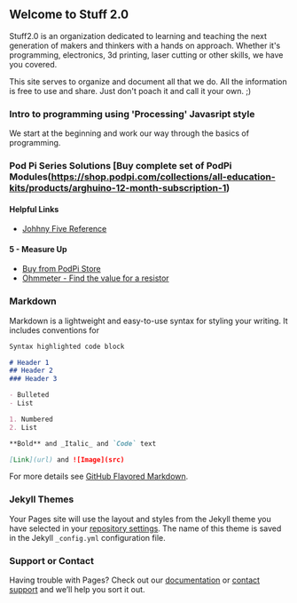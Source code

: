 ## Welcome to Stuff 2.0

Stuff2.0 is an organization dedicated to learning and teaching the next generation of makers and thinkers with a hands on approach. Whether it's programming, electronics, 3d printing, laser cutting or other skills, we have you covered.

This site serves to organize and document all that we do.  All the information is free to use and share.  Just don't poach it and call it your own. ;)

### Intro to programming using 'Processing' Javasript style

We start at the beginning and work our way through the basics of programming.

### Pod Pi Series Solutions [Buy complete set of PodPi Modules(https://shop.podpi.com/collections/all-education-kits/products/arghuino-12-month-subscription-1)

#### Helpful Links

 - [Johhny Five Reference](http://johnny-five.io/api/)

#### 5 - Measure Up 

- [Buy from PodPi Store](https://shop.podpi.com/collections/single-modules/products/module-5-measure-up)
- [Ohmmeter - Find the value for a resistor](podpi/05_ohmmeter.js)

### Markdown

Markdown is a lightweight and easy-to-use syntax for styling your writing. It includes conventions for

```markdown
Syntax highlighted code block

# Header 1
## Header 2
### Header 3

- Bulleted
- List

1. Numbered
2. List

**Bold** and _Italic_ and `Code` text

[Link](url) and ![Image](src)
```

For more details see [GitHub Flavored Markdown](https://guides.github.com/features/mastering-markdown/).

### Jekyll Themes

Your Pages site will use the layout and styles from the Jekyll theme you have selected in your [repository settings](https://github.com/jlawrence71/jlawrence71.github.io/settings/pages). The name of this theme is saved in the Jekyll `_config.yml` configuration file.

### Support or Contact

Having trouble with Pages? Check out our [documentation](https://docs.github.com/categories/github-pages-basics/) or [contact support](https://support.github.com/contact) and we’ll help you sort it out.
